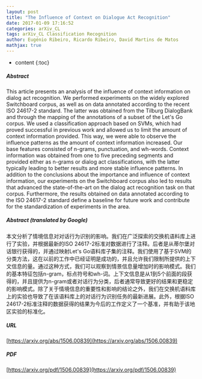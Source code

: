 ```yaml
---
layout: post
title: "The Influence of Context on Dialogue Act Recognition"
date: 2017-01-09 17:16:52
categories: arXiv_CL
tags: arXiv_CL Classification Recognition
author: Eugénio Ribeiro, Ricardo Ribeiro, David Martins de Matos
mathjax: true
---
```


* content
{:toc}

##### Abstract
This article presents an analysis of the influence of context information on dialog act recognition. We performed experiments on the widely explored Switchboard corpus, as well as on data annotated according to the recent ISO 24617-2 standard. The latter was obtained from the Tilburg DialogBank and through the mapping of the annotations of a subset of the Let's Go corpus. We used a classification approach based on SVMs, which had proved successful in previous work and allowed us to limit the amount of context information provided. This way, we were able to observe the influence patterns as the amount of context information increased. Our base features consisted of n-grams, punctuation, and wh-words. Context information was obtained from one to five preceding segments and provided either as n-grams or dialog act classifications, with the latter typically leading to better results and more stable influence patterns. In addition to the conclusions about the importance and influence of context information, our experiments on the Switchboard corpus also led to results that advanced the state-of-the-art on the dialog act recognition task on that corpus. Furthermore, the results obtained on data annotated according to the ISO 24617-2 standard define a baseline for future work and contribute for the standardization of experiments in the area.

##### Abstract (translated by Google)
本文分析了情境信息对对话行为识别的影响。我们在广泛探索的交换机语料库上进行了实验，并根据最新的ISO 24617-2标准对数据进行了注释。后者是从蒂尔堡对话银行获得的，并通过映射Let's Go语料库子集的注释。我们使用了基于SVM的分类方法，这在以前的工作中已经证明是成功的，并且允许我们限制所提供的上下文信息的量。通过这种方式，我们可以观察到情景信息量增加时的影响模式。我们的基本特征包括n-gram，标点符号和wh-词。上下文信息是从1到5个前面的段获得的，并且提供为n-gram或者对话行为分类，后者通常导致更好的结果和更稳定的影响模式。除了关于情境信息的重要性和影响的结论之外，我们在交换机语料库上的实验也导致了在该语料库上的对话行为识别任务的最新进展。此外，根据ISO 24617-2标准注释的数据获得的结果为今后的工作定义了一个基准，并有助于该地区实验的标准化。

##### URL
[https://arxiv.org/abs/1506.00839](https://arxiv.org/abs/1506.00839)

##### PDF
[https://arxiv.org/pdf/1506.00839](https://arxiv.org/pdf/1506.00839)

